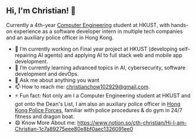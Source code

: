 

<!--
## Hi, I'm Christian! 👋
**Christian-Chow/Christian-Chow** is a ✨ _special_ ✨ repository because its `README.md` (this file) appears on your GitHub profile.

Here are some ideas to get you started:

- 🔭 I’m currently working on ...
- 🌱 I’m currently learning ...
- 👯 I’m looking to collaborate on ...
- 🤔 I’m looking for help with ...
- 💬 Ask me about ...
- 📫 How to reach me: ...
- 😄 Pronouns: ...
- ⚡ Fun fact: ...
-->

## Hi, I'm Christian! 👋
Currently a 4th-year [Computer Engineering](https://cpeg.hkust.edu.hk/cgi-bin/eng/index.php) student at HKUST, with hands-on experience as a software developer intern in multiple tech companies and an auxiliary police officer in Hong Kong.

- 🔭 I’m currently working on Final year project at HKUST (developing self-repairing AI agents) and applying AI to full stack web and mobile app development.
- 🌱 I’m currently learning advanced topics in AI, cybersecurity, software development and devOps.
- 💬 Ask me about anything you want
- 📫 How to reach me: christianchow102929@gmail.com.
- ⚡ Fun fact: Not only am I a Computer Engineering student at HKUST and got onto the Dean's List, I am also an auxiliary police officer in [Hong Kong Police Forces](https://www.police.gov.hk/ppp_en/index.html), familiar with police procedures & do gym in 24/7 fitness and dragon boat.
- 😄 Know More About me: https://www.notion.so/cth-christian/Hi-I-am-Christian-1c7a89275eee80e8bf0aec1326091ee0


